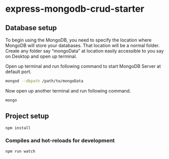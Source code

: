 # express-mongodb-crud-starter

## Database setup
To begin using the MongoDB, you need to specify the location where MongoDB will store your databases. That location will be a normal folder.
Create any folder say “mongoData” at location easily accessible to you say on Desktop and open up terminal.

Open up terminal and run following command to start MongoDB Server at default port.

``` bash
mongod --dbpath /path/to/mongoData 
```
Now open up another terminal and run following command.
``` bash
mongo
```

## Project setup
```
npm install
```

### Compiles and hot-reloads for development
```
npm run watch
```